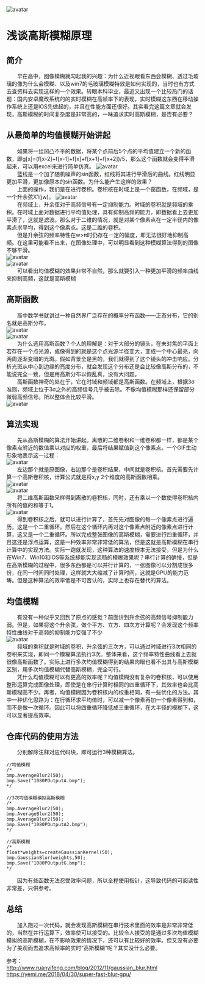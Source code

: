 ![avatar](Imgs/Gaussian.png)  
# 浅谈高斯模糊原理  
## 简介  
&emsp;&emsp;早在高中，图像模糊就勾起我的兴趣：为什么近视眼看东西会模糊、透过毛玻璃的像为什么会模糊、以及win7的毛玻璃模糊特效是如何实现的，当时也有方式去查资料去实现这样的一个效果。转眼本科毕业，最近又出现一个比较热门的话题：国内安卓魔改系统的的实时模糊在高帧率下的表现，实时模糊这东西在移动操作系统上还是IOS先做起的，并且在性能方面还很好。其实看完这篇文章就会发现，高斯模糊的时间复杂度是非常高的，一味追求实时高斯模糊，是否有必要？  

## 从最简单的均值模糊开始讲起
&emsp;&emsp;如果将一组凹凸不平的数据，将某个点前后5个点的平均值建立一个新的函数，即g[x]=(f[x-2]+f[x-1]+f[x]+f[x+1]+f[x+2])/5，那么这个函数就会变得平滑起来，可以用excel来进行简单仿真。
![avatar](Imgs/Average1D.png)  
&emsp;&emsp;蓝线是一个加了随机噪声的sin函数，红线将其进行平滑后的曲线。红线明显更加平滑，更加像原本的sin函数。为什么能产生这样的效果？  
&emsp;&emsp;上面的操作，我们是在进行卷积。卷积核在时域上是一个窗函数，在频域，是一个升余弦X1(jw)。
![avatar](Imgs/SincFunc.png)  
&emsp;&emsp;在频域上，升余弦对于高频信号有一定抑制能力。时域的卷积就是频域的乘积。在时域上面对数据进行平均值处理，具有抑制高频的能力，即数据看上去更加平滑了，这就是滤波。那么对于二维的情况，就是对某个像素点在一定半径内的像素点求平均，得到这个像素点。这是二维的卷积。  
&emsp;&emsp;但是升余弦的频率特性在w>π时仍存在一定的幅度，即无法很好地抑制高频。在这里可能看不出来，在图像处理中，可以明显看到这种模糊算法得到的图像不够平滑。  
![avatar](Imgs/1080P.jpg)  
![avatar](Imgs/1080POutputA.jpg)  
&emsp;&emsp;可以看出均值模糊的效果非常不自然，那么就要引入一种更加平滑的频率曲线来抑制高频，这就是高斯模糊  

## 高斯函数  
&emsp;&emsp;高中数学书就讲过一种自然界广泛存在的概率分布函数——正态分布，它的别名就是高斯分布。  
![avatar](Imgs/Gaussian1D.png)  
![avatar](Imgs/Gaussian1D1.png)  
&emsp;&emsp;为什么选用高斯函数？个人的理解是：对于大部分的镜头，在未对焦的平面上若存在一个点光源，成像得到的就是这个点光源半径变大，变成一个中心最亮，向两周逐渐变暗的光斑。假如背景全是黑的，我们就得到了这个镜头的冲击响应。分析光斑从中心到边缘的亮度分布，就会发现这个分布还是会比较像高斯分布的，不能说完全一致，但是用高斯分布以假乱真，没有大问题。  
&emsp;&emsp;高斯函数神奇的处在于，它在时域和频域都是高斯函数。在频域上，根据3σ准则，频域上位于3σ之外的高频信号几乎被去除。不像均值模糊那样还保留部分微弱高频信号。所以整体会比较平滑。  
![avatar](Imgs/1080POutputG.jpg)  

## 算法实现  
&emsp;&emsp;先从高斯模糊的算法开始讲起。离散的二维卷积和一维卷积都一样，都是某个像素点附近的数值乘以对应的权重，最后将结果赋值到这个像素点。一个GIF生动形象地表示这一过程：  
![avatar](Imgs/Conv.gif)  
&emsp;&emsp;左边那个就是原图像，右边那个是卷积结果，中间就是卷积核。首先需要先计算一个高斯卷积核，计算公式就是将x,y 2个维度的高斯函数相乘。  
![avatar](Imgs/Gaussian2D.png)  
![avatar](Imgs/Gaussian2D2.png)  
&emsp;&emsp;将二维高斯函数采样得到离散的卷积核，同时，还有乘以一个数使得卷积核内所有的值的和等于1。  
![avatar](Imgs/GaussianWeights.png)  
&emsp;&emsp;得到卷积核之后，就可以进行计算了，首先先对图像的每一个像素点进行遍历，这是一个二重循环。然后在这个循环内再对这个像素点附近的像素点进行计算，这又是一个二重循环。所以完成整张图像的高斯模糊，需要进行四重循环，并且这还是浮点运算，这是一种效率非常非常低的算法，但是这就是高斯模糊在串行计算中的实现方法。实际一跑就发现，这种算法的速度根本无法接受，但是为什么在Win7、Win10和IOS等系统却能实现流畅的模糊效果呢？串行计算的确慢，但是在高斯模糊的过程中，很多东西都是可以并行计算的，一张图像可以分割成很多份，在同一时间同时处理，这样就大大缩减了计算时间，这就是GPU的能力范畴。但是这种算法的效率低是不可否认的，实际上也存在替代的算法。  
## 均值模糊  
&emsp;&emsp;有没有一种似乎又回到了原点的感觉？前面讲到升余弦的高频信号抑制能力弱。但是，如果将这个升余弦，做个平方、立方、四次方计算呢？会发现这个频率特性曲线对于高频的抑制能力变强了不少    
![avatar](Imgs/SincFunc3.png)  
&emsp;&emsp;频域的乘积就是时域的卷积，升余弦的三次方，可以通过时域进行3次相同的卷积来实现，即同一个模糊算法执行3次。整体来看，这个频率特性曲线看上去就很像高斯函数了。实际上进行多次均值模糊得到的结果肉眼也看不出其与高斯模糊区别，用多次均值模糊代替高斯模糊，完全可行。  
&emsp;&emsp;凭什么均值模糊可以有更高的效率呢？均值模糊没有复杂的卷积核，可以使用整形运算完成图像处理，即使是在串行计算时相同的四重循环下，其效率也会比高斯模糊高不少。再者，均值模糊因为卷积核内的权重相同，有一些优化的方法。其中一种优化思路为：在行循环求平均值时，可以减一个像素再加一个像素得到和，而不是做一次循环。因此可以将四重循环降低成三重循环，在大半径的模糊下，这可以显著提高效率。  
## 仓库代码的使用方法  
&emsp;&emsp;分别解除注释对应代码块，即可运行3种模糊算法。
```
//均值模糊
/*
bmp.AverageBlur2(50);
bmp.Save("1080POutputA.bmp");
*/

//3次均值模糊模拟高斯模糊
/*
bmp.AverageBlur2(50);
bmp.AverageBlur2(50);
bmp.AverageBlur2(50);
bmp.Save("1080POutputA2.bmp");
*/

//高斯模糊
/*
float*weights=createGaussianKernel(50);
bmp.GaussianBlur(weights,50);
bmp.Save("1080POutputG.bmp");
*/
```  
&emsp;&emsp;因为有些函数无法忍受效率问题，所以全程使用指针，这导致代码的可阅读性非常差，只供参考。  
## 总结
&emsp;&emsp;加入跑过一次代码，就会发现高斯模糊在串行技术里面的效率是非常非常低的，当然在并行运算下，效率使可以接受的。比较令人接受的是通过多次均值模糊模拟的高斯模糊，在不影响效果的情况下，还可以有比较好的效率。但又没有必要为了美观而去追求高帧率的实时“高斯模糊”呢？其实没什么必要。

参考：  
http://www.ruanyifeng.com/blog/2012/11/gaussian_blur.html  
https://yemi.me/2018/04/30/super-fast-blur-gpu/